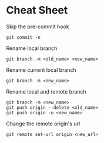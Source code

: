 # Cheat Sheet

Skip the pre-commit hook
```shell
git commit -n
```

Rename local branch
```shell
git branch -m <old_name> <new_name>
```

Rename current local branch
```shell
git branch -m <new_name>
```

Rename local and remote branch
```shell
git branch -m <new_name>
git push origin --delete <old_name>
git push origin -u <new_name>
```

Change the remote origin's url
```shell
git remote set-url origin <new_url>
```